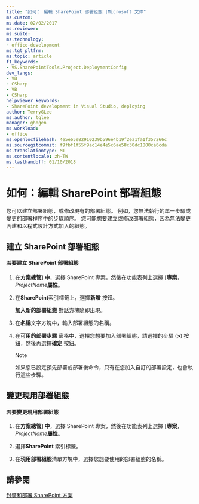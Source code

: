 ```yaml
---
title: "如何： 編輯 SharePoint 部署組態 |Microsoft 文件"
ms.custom: 
ms.date: 02/02/2017
ms.reviewer: 
ms.suite: 
ms.technology:
- office-development
ms.tgt_pltfrm: 
ms.topic: article
f1_keywords:
- VS.SharePointTools.Project.DeploymentConfig
dev_langs:
- VB
- CSharp
- VB
- CSharp
helpviewer_keywords:
- SharePoint development in Visual Studio, deploying
author: TerryGLee
ms.author: tglee
manager: ghogen
ms.workload:
- office
ms.openlocfilehash: 4e5e65e82910239b596e4b19f2ea1fa1f357266c
ms.sourcegitcommit: f9fbf1f55f9ac14e4e5c6ae58c30dc1800ca6cda
ms.translationtype: MT
ms.contentlocale: zh-TW
ms.lasthandoff: 01/10/2018
---
```

# <a name="how-to-edit-a-sharepoint-deployment-configuration"></a>如何：編輯 SharePoint 部署組態
  您可以建立部署組態，或修改現有的部署組態。 例如，您無法執行的單一步驟或變更的部署程序中的步驟順序。 您可能想要建立或修改部署組態，因為無法變更內建和以程式設計方式加入的組態。  
  
## <a name="creating-a-sharepoint-deployment-configuration"></a>建立 SharePoint 部署組態  
  
#### <a name="to-create-a-sharepoint-deployment-configuration"></a>若要建立 SharePoint 部署組態  
  
1.  在**方案總管] 中**，選擇 SharePoint 專案，然後在功能表列上選擇 [**專案**， *ProjectName***屬性**。  
  
2.  在**SharePoint**索引標籤上，選擇**新增** 按鈕。  
  
     **加入新的部署組態** 對話方塊隨即出現。  
  
3.  在**名稱**文字方塊中，輸入部署組態的名稱。  
  
4.  在**可用的部署步驟** 窗格中，選擇您想要加入部署組態，請選擇的步驟 (**>**) 按鈕，然後再選擇**確定**  按鈕。  
  
    > [!NOTE]  
    >  如果您已設定預先部署或部署後命令，只有在您加入自訂的部署設定，也會執行這些步驟。  
  
## <a name="changing-the-active-deployment-configuration"></a>變更現用部署組態  
  
#### <a name="to-change-the-active-deployment-configuration"></a>若要變更現用部署組態  
  
1.  在**方案總管] 中**，選擇 SharePoint 專案，然後在功能表列上選擇 [**專案**， *ProjectName***屬性**。  
  
2.  選擇**SharePoint**  索引標籤。  
  
3.  在**現用部署組態**清單方塊中，選擇您想要使用的部署組態的名稱。  
  
## <a name="see-also"></a>請參閱  
 [封裝和部署 SharePoint 方案](../sharepoint/packaging-and-deploying-sharepoint-solutions.md)  
  
  